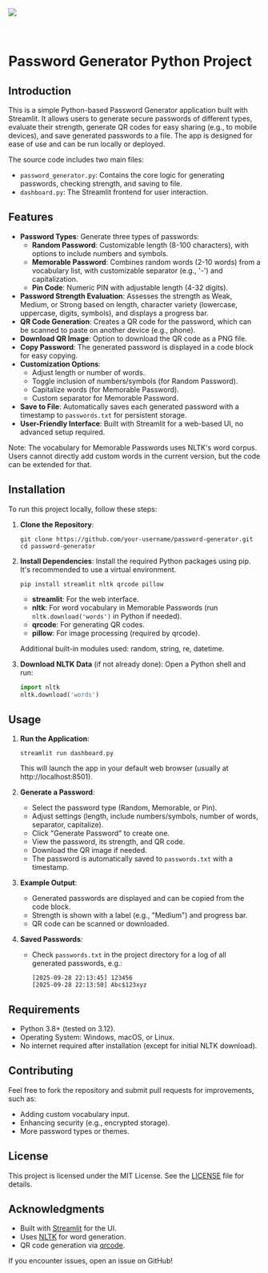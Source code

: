 
<img src="./images/1_kKrBYYaPTaSTOlOIfsC-6w11.png">
<br><br><br>

# Password Generator Python Project

## Introduction
This is a simple Python-based Password Generator application built with Streamlit. It allows users to generate secure passwords of different types, evaluate their strength, generate QR codes for easy sharing (e.g., to mobile devices), and save generated passwords to a file. The app is designed for ease of use and can be run locally or deployed.

The source code includes two main files:
- `password_generator.py`: Contains the core logic for generating passwords, checking strength, and saving to file.
- `dashboard.py`: The Streamlit frontend for user interaction.

## Features
- **Password Types**: Generate three types of passwords:
  - **Random Password**: Customizable length (8-100 characters), with options to include numbers and symbols.
  - **Memorable Password**: Combines random words (2-10 words) from a vocabulary list, with customizable separator (e.g., '-') and capitalization.
  - **Pin Code**: Numeric PIN with adjustable length (4-32 digits).
- **Password Strength Evaluation**: Assesses the strength as Weak, Medium, or Strong based on length, character variety (lowercase, uppercase, digits, symbols), and displays a progress bar.
- **QR Code Generation**: Creates a QR code for the password, which can be scanned to paste on another device (e.g., phone).
- **Download QR Image**: Option to download the QR code as a PNG file.
- **Copy Password**: The generated password is displayed in a code block for easy copying.
- **Customization Options**:
  - Adjust length or number of words.
  - Toggle inclusion of numbers/symbols (for Random Password).
  - Capitalize words (for Memorable Password).
  - Custom separator for Memorable Password.
- **Save to File**: Automatically saves each generated password with a timestamp to `passwords.txt` for persistent storage.
- **User-Friendly Interface**: Built with Streamlit for a web-based UI, no advanced setup required.

Note: The vocabulary for Memorable Passwords uses NLTK's word corpus. Users cannot directly add custom words in the current version, but the code can be extended for that.

## Installation
To run this project locally, follow these steps:

1. **Clone the Repository**:
   ```
   git clone https://github.com/your-username/password-generator.git
   cd password-generator
   ```

2. **Install Dependencies**:
   Install the required Python packages using pip. It's recommended to use a virtual environment.
   ```
   pip install streamlit nltk qrcode pillow
   ```
   - **streamlit**: For the web interface.
   - **nltk**: For word vocabulary in Memorable Passwords (run `nltk.download('words')` in Python if needed).
   - **qrcode**: For generating QR codes.
   - **pillow**: For image processing (required by qrcode).

   Additional built-in modules used: random, string, re, datetime.

3. **Download NLTK Data** (if not already done):
   Open a Python shell and run:
   ```python
   import nltk
   nltk.download('words')
   ```

## Usage
1. **Run the Application**:
   ```
   streamlit run dashboard.py
   ```
   This will launch the app in your default web browser (usually at http://localhost:8501).

2. **Generate a Password**:
   - Select the password type (Random, Memorable, or Pin).
   - Adjust settings (length, include numbers/symbols, number of words, separator, capitalize).
   - Click "Generate Password" to create one.
   - View the password, its strength, and QR code.
   - Download the QR image if needed.
   - The password is automatically saved to `passwords.txt` with a timestamp.

3. **Example Output**:
   - Generated passwords are displayed and can be copied from the code block.
   - Strength is shown with a label (e.g., "Medium") and progress bar.
   - QR code can be scanned or downloaded.

4. **Saved Passwords**:
   - Check `passwords.txt` in the project directory for a log of all generated passwords, e.g.:
     ```
     [2025-09-28 22:13:45] 123456
     [2025-09-28 22:13:50] Abc$123xyz
     ```

## Requirements
- Python 3.8+ (tested on 3.12).
- Operating System: Windows, macOS, or Linux.
- No internet required after installation (except for initial NLTK download).

## Contributing
Feel free to fork the repository and submit pull requests for improvements, such as:
- Adding custom vocabulary input.
- Enhancing security (e.g., encrypted storage).
- More password types or themes.

## License
This project is licensed under the MIT License. See the [LICENSE](LICENSE) file for details.

## Acknowledgments
- Built with [Streamlit](https://streamlit.io/) for the UI.
- Uses [NLTK](https://www.nltk.org/) for word generation.
- QR code generation via [qrcode](https://pypi.org/project/qrcode/).

If you encounter issues, open an issue on GitHub!
